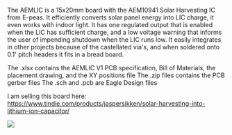The AEMLIC is a 15x20mm board with the AEM10941 Solar Harvesting IC from E-peas. It efficiently converts solar panel energy into LIC charge, it even works with indoor light. It has one regulated output that is enabled when the LIC has sufficient charge, and a low voltage warning that informs the user of impending shutdown when the LIC runs low. It easily integrates in other projects because of the castellated via's, and when soldered onto 0.1' pitch headers it fits in a bread board.

The .xlsx contains the AEMLIC V1 PCB specification, Bill of Materials, the placement drawing, and the XY positions file 
The .zip files contains the PCB gerber files
The .sch and .pcb are Eagle Design files

I am selling this board here:
https://www.tindie.com/products/jaspersikken/solar-harvesting-into-lithium-ion-capacitor/

<img src="https://cdn.tindiemedia.com/images/resize/GddFR2l2RznXYSWWi6GepSNR7Eo=/p/fit-in/653x435/filters:fill(fff)/i/20561/products/2021-04-10T18%3A27%3A41.011Z-WIN_20210315_20_51_40_Pro.jpg">
